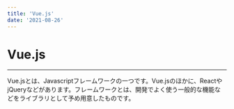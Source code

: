 ```yaml
---
title: 'Vue.js'
date: '2021-08-26'
---
```


# Vue.js
---

Vue.jsとは、Javascriptフレームワークの一つです。Vue.jsのほかに、ReactやjQueryなどがあります。フレームワークとは、開発でよく使う一般的な機能などをライブラリとして予め用意したものです。

